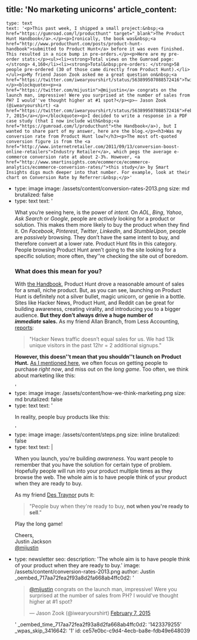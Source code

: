 title: 'No marketing unicorns'
article_content:
  -
    type: text
    text: '<p>This past week, I shipped a small project:&nbsp;<a href="https://gumroad.com/l/producthunt" target="_blank">The Product Hunt Handbook</a>.</p><p>Ironically, the book was&nbsp;<a href="http://www.producthunt.com/posts/product-hunt-handbook">submitted to Product Hunt</a> before it was even finished. This resulted in a nice bump in pre-orders.</p><p>Here are my pre-order stats:</p><ul><li><strong>Total views on the Gumroad page:</strong> 4,160</li><li><strong>Total&nbsp;pre-orders: </strong>58 people pre-ordered (30 of those came directly from Product Hunt).</li></ul><p>My friend Jason Zook asked me a great question on&nbsp;<a href="https://twitter.com/iwearyourshirt/status/563899507088572416">Twitter</a>:</p><blockquote><p><a href="https://twitter.com/mijustin">@mijustin</a> congrats on the launch man, impressive! Were you surprised at the number of sales from PH? I would''ve thought higher at #1 spot?</p><p>— Jason Zook (@iwearyourshirt) <a href="https://twitter.com/iwearyourshirt/status/563899507088572416">February 7, 2015</a></p></blockquote><p>I decided to write a response in a PDF case study (that I now include with&nbsp;<a href="https://gumroad.com/l/producthunt">the Handbook</a>), but I wanted to share part of my answer, here are the blog.</p><h3>Was my conversion rate from Product Hunt low?</h3><p>The most oft-quoted conversion figure is from the <a href="http://www.internetretailer.com/2011/09/13/conversion-boost-online-retailers">Industry Retailer</a>, which pegs the average e-commerce conversion rate at about 2-3%. However, <a href="http://www.smartinsights.com/ecommerce/ecommerce-analytics/ecommerce-conversion-rates/">this study</a> by Smart Insights digs much deeper into that number. For example, look at their chart on Conversion Rate by Referrer:&nbsp;</p>'
  -
    type: image
    image: /assets/content/conversion-rates-2013.png
    size: md
    brutalized: false
  -
    type: text
    text: '<p><a href="http://www.smartinsights.com/ecommerce/ecommerce-analytics/ecommerce-conversion-rates/"></a> What you’re seeing here, is the power of <em>intent</em>. On <em>AOL</em>, <em>Bing</em>, <em>Yahoo</em>, <em>Ask Search</em> or <em>Google</em>, people are <em>actively</em> looking for a product or solution. This makes them more likely to buy the product when they find it. On <em>Facebook</em>, <em>Pinterest</em>, <em>Twitter</em>, <em>LinkedIn</em>, and <em>StumbleUpon</em>, people are <em>passively </em>browsing. They don’t have the same intent to buy, and therefore convert at a lower rate. Product Hunt fits in this category. People browsing Product Hunt aren’t going to the site looking for a specific solution; more often, they''re&nbsp;checking the site&nbsp;out of boredom.</p><h3>What does this mean for you?</h3><p>With&nbsp;<a href="https://gumroad.com/l/producthunt">the Handbook</a>, Product Hunt drove a reasonable amount of sales for a small, niche product. But,&nbsp;as you can see, launching on Product Hunt is definitely not a silver bullet, magic unicorn, or genie in a bottle. Sites like Hacker News, Product Hunt, and Reddit can be&nbsp;great for building awareness, creating virality, and introducing you to a bigger audience. <b>But they don’t always drive a huge number of <i>immediate&nbsp;</i>sales.</b> As my friend Allan Branch, from Less Accounting, <a href="https://twitter.com/allanbranch/status/398207947916214272">reports</a>:</p><blockquote><p>"Hacker News traffic doesn’t equal sales for us. We had 13k unique visitors in the past 12hr = 2 additional signups."</p></blockquote><p><b>However, this doesn''t mean that you shouldn''t launch on Product Hunt.</b> <a href="http://justinjackson.ca/play-the-long-game/">As I mentioned here</a>, we often focus on getting people to purchase <em>right now</em>, and miss out on the <em>long game</em>. Too often, we think about marketing like this:</p>'
  -
    type: image
    image: /assets/content/how-we-think-marketing.png
    size: md
    brutalized: false
  -
    type: text
    text: '<p>In reality, people buy products&nbsp;like this:</p>'
  -
    type: image
    image: /assets/content/steps.png
    size: inline
    brutalized: false
  -
    type: text
    text: |
      <p>When you launch, you're building <i>awareness</i>. You want people to remember&nbsp;that you have the solution for certain type of problem. Hopefully people will run into your product multiple times as they browse the web. The whole aim is to have people think of your product when they are ready to buy.&nbsp;</p><p>As my friend&nbsp;<a href="https://www.productpeople.tv/episodes/ep71-des-traynor-on-the-forgotten-job-of-every-saas-product">Des Traynor</a>&nbsp;puts it:</p><blockquote><p>"People buy when they're ready to buy, <b>not when you're ready to sell</b>."</p></blockquote><p>Play the long game!</p><p>Cheers,<br>
      Justin Jackson<br>
      <a href="http://twitter.com/mijustin">@mijustin</a></p>
  -
    type: newsletter
seo:
  description: 'The whole aim is to have people think of your product when they are ready to buy.'
  image: /assets/content/conversion-rates-2013.png
author: Justin
_oembed_717aa72fea2f93a8d2fa668ab4ffc0d2: '<blockquote class="twitter-tweet" width="550"><p><a href="https://twitter.com/mijustin">@mijustin</a> congrats on the launch man, impressive! Were you surprised at the number of sales from PH? I would&#39;ve thought higher at #1 spot?</p>&mdash; Jason Zook (@iwearyourshirt) <a href="https://twitter.com/iwearyourshirt/status/563899507088572416">February 7, 2015</a></blockquote><script async src="//platform.twitter.com/widgets.js" charset="utf-8"></script>'
_oembed_time_717aa72fea2f93a8d2fa668ab4ffc0d2: '1423379255'
_wpas_skip_3416642: '1'
id: ce57e0bc-c9d4-4ecb-ba8e-fdb49e648039
